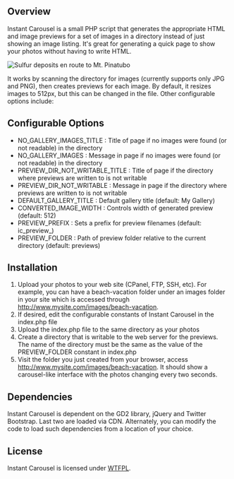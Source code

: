 ## Overview

Instant Carousel is a small PHP script that generates the appropriate HTML and image previews for a set of images in a directory instead of just showing an image listing. It's great for generating a quick page to show your photos without having to write HTML.

![Sulfur deposits en route to Mt. Pinatubo](https://raw.github.com/jericotolentino/instant-carousel/master/sulfur.png "Sulfur deposits en route to Mt. Pinatubo")

It works by scanning the directory for images (currently supports only JPG and PNG), then creates previews for each image. By default, it resizes images to 512px, but this can be changed in the file. Other configurable options include:

## Configurable Options

- NO_GALLERY_IMAGES_TITLE : Title of page if no images were found (or not readable) in the directory
- NO_GALLERY_IMAGES : Message in page if no images were found (or not readable) in the directory
- PREVIEW_DIR_NOT_WRITABLE_TITLE : Title of page if the directory where previews are written to is not writable
- PREVIEW_DIR_NOT_WRITABLE : Message in page if the directory where previews are written to is not writable
- DEFAULT_GALLERY_TITLE : Default gallery title (default: My Gallery)
- CONVERTED_IMAGE_WIDTH : Controls width of generated preview (default: 512)
- PREVIEW_PREFIX : Sets a prefix for preview filenames (default: ic_preview_)
- PREVIEW_FOLDER : Path of preview folder relative to the current directory (default: previews)

## Installation

1. Upload your photos to your web site (CPanel, FTP, SSH, etc). For example, you can have a beach-vacation folder
under an images folder in your site which is accessed through http://www.mysite.com/images/beach-vacation.
2. If desired, edit the configurable constants of Instant Carousel in the index.php file
3. Upload the index.php file to the same directory as your photos
4. Create a directory that is writable to the web server for the previews. The name of the directory must be the same
as the value of the PREVIEW_FOLDER constant in index.php
5. Visit the folder you just created from your browser, access http://www.mysite.com/images/beach-vacation. It should
show a carousel-like interface with the photos changing every two seconds.

## Dependencies

Instant Carousel is dependent on the GD2 library, jQuery and Twitter Bootstrap. Last two are loaded via CDN. Alternately, you can modify the code to load such dependencies from a location of your choice.

## License

Instant Carousel is licensed under [WTFPL](http://www.wtfpl.net).